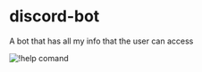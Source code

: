 # discord-bot

A bot that has all my info that the user can access

![!help comand](https://cdn.glitch.com/cf046457-979d-49fa-9d5b-a4dd24326c9d%2FScreen%20Shot%202021-05-09%20at%204.43.01%20pm.png?v=1620544618071)
